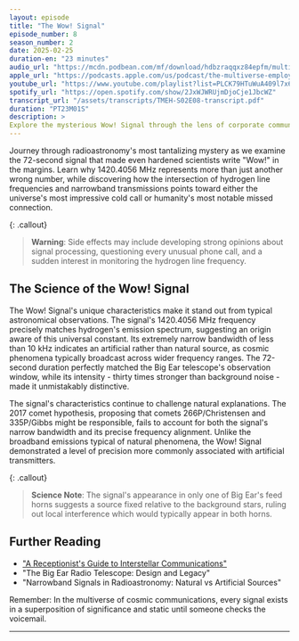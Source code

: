```yaml
---
layout: episode
title: "The Wow! Signal"
episode_number: 8
season_number: 2
date: 2025-02-25
duration-en: "23 minutes"
audio_url: "https://mcdn.podbean.com/mf/download/hdbzraqqxz84epfm/multiverse-employee-handbook-s02e08-wow-signal.mp3"
apple_url: "https://podcasts.apple.com/us/podcast/the-multiverse-employee-handbook/id1764134739"
youtube_url: "https://www.youtube.com/playlist?list=PLCK79HTuWuA409l7x6iRN_icn0xZFzamp"
spotify_url: "https://open.spotify.com/show/2JxWJWRUjmDjoCje1JbcWZ"
transcript_url: "/assets/transcripts/TMEH-S02E08-transcript.pdf"
duration: "PT23M01S"
description: >
Explore the mysterious Wow! Signal through the lens of corporate communications, featuring a front desk's encounter with an unexpected cosmic caller and management's enthusiastic attempts to monetize first contact.
---
```


Journey through radioastronomy's most tantalizing mystery as we examine the 72-second signal that made even hardened scientists write "Wow!" in the margins. Learn why 1420.4056 MHz represents more than just another wrong number, while discovering how the intersection of hydrogen line frequencies and narrowband transmissions points toward either the universe's most impressive cold call or humanity's most notable missed connection.

{: .callout}
> **Warning**: Side effects may include developing strong opinions about signal processing, questioning every unusual phone call, and a sudden interest in monitoring the hydrogen line frequency.

## The Science of the Wow! Signal
The Wow! Signal's unique characteristics make it stand out from typical astronomical observations. The signal's 1420.4056 MHz frequency precisely matches hydrogen's emission spectrum, suggesting an origin aware of this universal constant. Its extremely narrow bandwidth of less than 10 kHz indicates an artificial rather than natural source, as cosmic phenomena typically broadcast across wider frequency ranges. The 72-second duration perfectly matched the Big Ear telescope's observation window, while its intensity - thirty times stronger than background noise - made it unmistakably distinctive.

The signal's characteristics continue to challenge natural explanations. The 2017 comet hypothesis, proposing that comets 266P/Christensen and 335P/Gibbs might be responsible, fails to account for both the signal's narrow bandwidth and its precise frequency alignment. Unlike the broadband emissions typical of natural phenomena, the Wow! Signal demonstrated a level of precision more commonly associated with artificial transmitters.

{: .callout}
> **Science Note**: The signal's appearance in only one of Big Ear's feed horns suggests a source fixed relative to the background stars, ruling out local interference which would typically appear in both horns.

## Further Reading
* ["A Receptionist's Guide to Interstellar Communications"](/blog/receptionist-guide-interstellar-communications/)
* "The Big Ear Radio Telescope: Design and Legacy"
* "Narrowband Signals in Radioastronomy: Natural vs Artificial Sources"

Remember: In the multiverse of cosmic communications, every signal exists in a superposition of significance and static until someone checks the voicemail.

---
